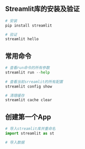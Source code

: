 ## Streamlit库的安装及验证
```python
# 安装
pip install streamlit

# 验证
streamlit hello

```

## 常用命令
```python
# 查看run命令的所有参数
streamlit run --help
	
# 查看当前srreamlit的所有配置
streamlit config show

# 清理缓存
streamlit cache clear
```

## 创建第一个App
```python
# 导入streamlit库并重命名
import streamlit as st

# 导入数据



```